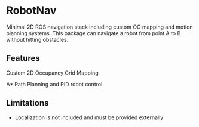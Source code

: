 # RobotNav
Minimal 2D ROS navigation stack including custom OG mapping and motion planning systems. 
This package can navigate a robot from point A to B without hitting obstacles.

## Features

Custom 2D Occupancy Grid Mapping

A* Path Planning and PID robot control

## Limitations
- Localization is not included and must be provided externally
